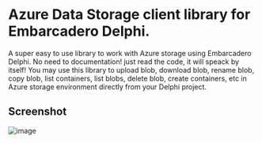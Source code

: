 # Azure Data Storage client library for Embarcadero Delphi.

A super easy to use library to work with Azure storage using Embarcadero Delphi.
No need to documentation! just read the code, it will speack by itself!
You may use this library to upload blob, download blob, rename blob, copy blob, list containers, list blobs, delete blob, create containers, etc in Azure storage environment directly from your Delphi project.

## Screenshot
![image](https://github.com/AliDehbansiahkarbon/AzureStorageClientLibrary/assets/5601608/a3964219-b0c8-4f24-a77f-62bd2ee3f434)

